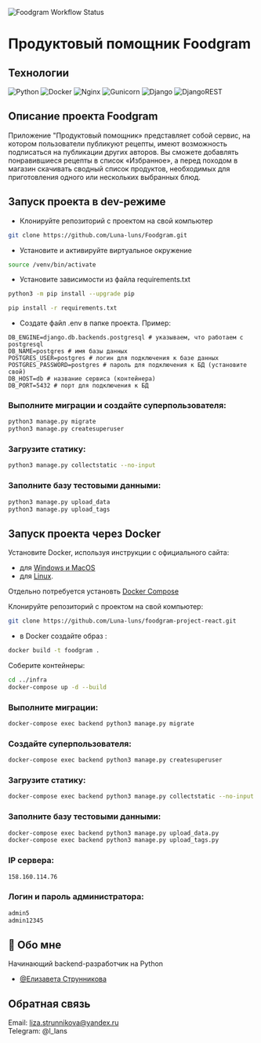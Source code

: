 ![Foodgram Workflow Status](https://github.com/xofmdo/foodgram-project-react/actions/workflows/main.yml/badge.svg)

# Продуктовый помощник Foodgram 

## Технологии

![Python](https://img.shields.io/badge/python-3670A0?style=for-the-badge&logo=python&logoColor=ffdd54)
![Docker](https://img.shields.io/badge/docker-%230db7ed.svg?style=for-the-badge&logo=docker&logoColor=white)
![Nginx](https://img.shields.io/badge/nginx-%23009639.svg?style=for-the-badge&logo=nginx&logoColor=white)
![Gunicorn](https://img.shields.io/badge/gunicorn-%298729.svg?style=for-the-badge&logo=gunicorn&logoColor=white)
![Django](https://img.shields.io/badge/django-%23092E20.svg?style=for-the-badge&logo=django&logoColor=white)
![DjangoREST](https://img.shields.io/badge/DJANGO-REST-ff1709?style=for-the-badge&logo=django&logoColor=white&color=ff1709&labelColor=gray)


## Описание проекта Foodgram
Приложение "Продуктовый помощник» представляет собой сервис, на котором пользователи публикуют рецепты, имеют возможность
подписаться на публикации других авторов. 
Вы сможете добавлять понравившиеся рецепты в список «Избранное», а перед походом в магазин скачивать сводный список продуктов, необходимых для приготовления одного или нескольких выбранных блюд.

## Запуск проекта в dev-режиме

- Клонируйте репозиторий с проектом на свой компьютер
```bash
git clone https://github.com/Luna-luns/Foodgram.git
```

- Установите и активируйте виртуальное окружение

```bash
source /venv/bin/activate
```

- Установите зависимости из файла requirements.txt

```bash
python3 -m pip install --upgrade pip
```
```bash
pip install -r requirements.txt
```
- Создате файл .env в папке проекта. Пример:
```.env
DB_ENGINE=django.db.backends.postgresql # указываем, что работаем с postgresql
DB_NAME=postgres # имя базы данных
POSTGRES_USER=postgres # логин для подключения к базе данных
POSTGRES_PASSWORD=postgres # пароль для подключения к БД (установите свой)
DB_HOST=db # название сервиса (контейнера)
DB_PORT=5432 # порт для подключения к БД
```

### Выполните миграции и создайте суперпользователя:
```bash
python3 manage.py migrate
python3 manage.py createsuperuser
```

### Загрузите статику:
```bash
python3 manage.py collectstatic --no-input
```
### Заполните базу тестовыми данными: 
```bash
python3 manage.py upload_data
python3 manage.py upload_tags
```


## Запуск проекта через Docker

Установите Docker, используя инструкции с официального сайта:
- для [Windows и MacOS](https://www.docker.com/products/docker-desktop)
- для [Linux](https://docs.docker.com/engine/install/ubuntu/). 

Отдельно потребуется установть [Docker Compose](https://docs.docker.com/compose/install/)

Клонируйте репозиторий с проектом на свой компьютер:
```bash
git clone https://github.com/Luna-luns/foodgram-project-react.git
```

- в Docker cоздайте образ :
```bash
docker build -t foodgram .
```

Соберите контейнеры:
```bash
cd ../infra
docker-compose up -d --build
```

### Выполните миграции:
```bash
docker-compose exec backend python3 manage.py migrate
```
### Создайте суперпользователя:
```bash
docker-compose exec backend python3 manage.py createsuperuser
```

### Загрузите статику:
```bash
docker-compose exec backend python3 manage.py collectstatic --no-input
```

### Заполните базу тестовыми данными:
```bash
docker-compose exec backend python3 manage.py upload_data.py
docker-compose exec backend python3 manage.py upload_tags.py  
```

### IP сервера:
```bash
158.160.114.76
```

### Логин и пароль администратора:
```bash
admin5
admin12345
```

## 🚀 Обо мне

Начинающий backend-разработчик на Python
- [@Елизавета Струнникова](https://github.com/Luna-luns)
  
## Обратная связь

Email: liza.strunnikova@yandex.ru<br>
Telegram: @l_lans
